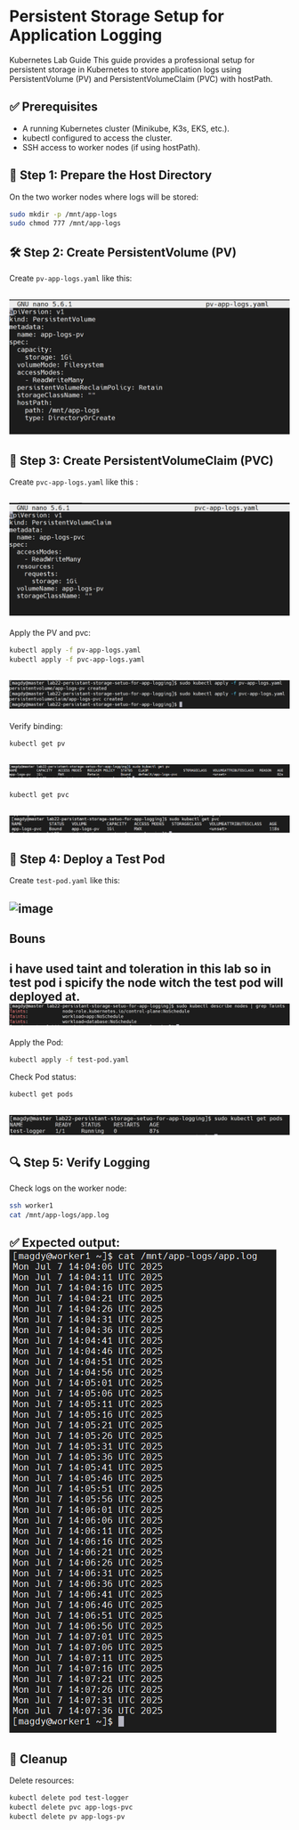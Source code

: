 # Persistent Storage Setup for Application Logging
Kubernetes Lab Guide
This guide provides a professional setup for persistent storage in Kubernetes to store application logs using PersistentVolume (PV) and PersistentVolumeClaim (PVC) with hostPath.


## ✅ Prerequisites
- A running Kubernetes cluster (Minikube, K3s, EKS, etc.).
- kubectl configured to access the cluster.
- SSH access to worker nodes (if using hostPath).


## 📂 Step 1: Prepare the Host Directory
On the two worker nodes where logs will be stored:

```bash
sudo mkdir -p /mnt/app-logs
sudo chmod 777 /mnt/app-logs
```

## 🛠️ Step 2: Create PersistentVolume (PV)
Create `pv-app-logs.yaml` like this:

![image](https://github.com/Mohamedmagdy220/iVolve-OTJ-/blob/main/k8s/lab22-persistant-storage-setuo-for-app-logging/images/pv-app-logs-yml.png)
---


## 📝 Step 3: Create PersistentVolumeClaim (PVC)
Create `pvc-app-logs.yaml` like this :

![image](https://github.com/Mohamedmagdy220/iVolve-OTJ-/blob/main/k8s/lab22-persistant-storage-setuo-for-app-logging/images/pvc-app-logs-yml.png)
---
Apply the PV and pvc:

```bash
kubectl apply -f pv-app-logs.yaml
kubectl apply -f pvc-app-logs.yaml
```

![image](https://github.com/Mohamedmagdy220/iVolve-OTJ-/blob/main/k8s/lab22-persistant-storage-setuo-for-app-logging/images/create%20pv%20and%20pvc.png)
---

Verify binding:

```bash
kubectl get pv
```
![image](https://github.com/Mohamedmagdy220/iVolve-OTJ-/blob/main/k8s/lab22-persistant-storage-setuo-for-app-logging/images/get%20pv.png)
---

```bash
kubectl get pvc
```
![image](https://github.com/Mohamedmagdy220/iVolve-OTJ-/blob/main/k8s/lab22-persistant-storage-setuo-for-app-logging/images/get%20pvc.png)
---


## 🚀 Step 4: Deploy a Test Pod
Create `test-pod.yaml` like this:

![image]()
---

## Bouns
i have used taint and toleration in this lab so in test pod i spicify the node witch the test pod will deployed at.
![image](https://github.com/Mohamedmagdy220/iVolve-OTJ-/blob/main/k8s/lab22-persistant-storage-setuo-for-app-logging/images/bouns%20for%20taints.png)
---

Apply the Pod:

```bash
kubectl apply -f test-pod.yaml
```
Check Pod status:

```bash
kubectl get pods
```
![image](https://github.com/Mohamedmagdy220/iVolve-OTJ-/blob/main/k8s/lab22-persistant-storage-setuo-for-app-logging/images/get%20pods.png)
---


## 🔍 Step 5: Verify Logging
Check logs on the worker node:
```bash
ssh worker1
cat /mnt/app-logs/app.log
```

✅ Expected output:
![image](https://github.com/Mohamedmagdy220/iVolve-OTJ-/blob/main/k8s/lab22-persistant-storage-setuo-for-app-logging/images/cat%20log%20on%20worker1.png)
---

## 🧹 Cleanup
Delete resources:

```bash
kubectl delete pod test-logger
kubectl delete pvc app-logs-pvc
kubectl delete pv app-logs-pv
```  













